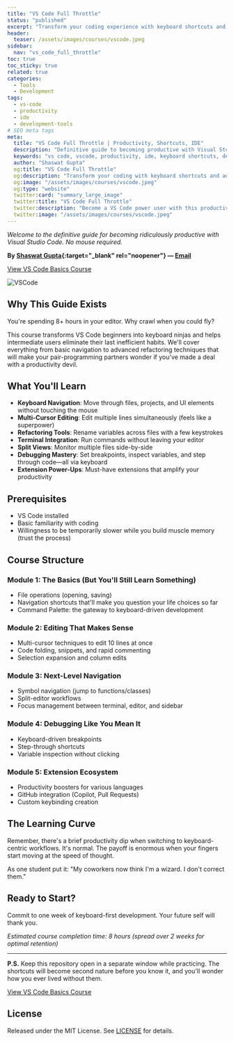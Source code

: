 ```yaml
---
title: "VS Code Full Throttle"
status: "published"
excerpt: "Transform your coding experience with keyboard shortcuts and advanced techniques in VS Code."
header:
  teaser: /assets/images/courses/vscode.jpeg
sidebar:
  nav: "vs_code_full_throttle"
toc: true
toc_sticky: true
related: true
categories:
  - Tools
  - Development
tags:
  - vs-code
  - productivity
  - ide
  - development-tools
# SEO meta tags
meta:
  title: "VS Code Full Throttle | Productivity, Shortcuts, IDE"
  description: "Definitive guide to becoming productive with Visual Studio Code. Learn keyboard shortcuts, advanced techniques, and best practices."
  keywords: "vs code, vscode, productivity, ide, keyboard shortcuts, development tools, course"
  author: "Shaswat Gupta"
  og:title: "VS Code Full Throttle"
  og:description: "Transform your coding with keyboard shortcuts and advanced VS Code techniques."
  og:image: "/assets/images/courses/vscode.jpeg"
  og:type: "website"
  twitter:card: "summary_large_image"
  twitter:title: "VS Code Full Throttle"
  twitter:description: "Become a VS Code power user with this productivity-focused course."
  twitter:image: "/assets/images/courses/vscode.jpeg"
---
```


_Welcome to the definitive guide for becoming ridiculously productive with Visual Studio Code. No mouse required._

**By [Shaswat Gupta](https://www.linkedin.com/in/shaswat-gupta/){:target="_blank" rel="noopener"} &mdash; [Email](/contact/)**

<a href="https://github.com/Shaswat-G/vs-code-basics" class="btn btn--primary" target="_blank" rel="noopener">View VS Code Basics Course</a>

![VSCode](vscode.jpeg)

## Why This Guide Exists

You're spending 8+ hours in your editor. Why crawl when you could fly?

This course transforms VS Code beginners into keyboard ninjas and helps intermediate users eliminate their last inefficient habits. We'll cover everything from basic navigation to advanced refactoring techniques that will make your pair-programming partners wonder if you've made a deal with a productivity devil.

## What You'll Learn

- **Keyboard Navigation**: Move through files, projects, and UI elements without touching the mouse
- **Multi-Cursor Editing**: Edit multiple lines simultaneously (feels like a superpower)
- **Refactoring Tools**: Rename variables across files with a few keystrokes
- **Terminal Integration**: Run commands without leaving your editor
- **Split Views**: Monitor multiple files side-by-side
- **Debugging Mastery**: Set breakpoints, inspect variables, and step through code—all via keyboard
- **Extension Power-Ups**: Must-have extensions that amplify your productivity

## Prerequisites

- VS Code installed
- Basic familiarity with coding
- Willingness to be temporarily slower while you build muscle memory (trust the process)

## Course Structure

### Module 1: The Basics (But You'll Still Learn Something)

- File operations (opening, saving)
- Navigation shortcuts that'll make you question your life choices so far
- Command Palette: the gateway to keyboard-driven development

### Module 2: Editing That Makes Sense

- Multi-cursor techniques to edit 10 lines at once
- Code folding, snippets, and rapid commenting
- Selection expansion and column edits

### Module 3: Next-Level Navigation

- Symbol navigation (jump to functions/classes)
- Split-editor workflows
- Focus management between terminal, editor, and sidebar

### Module 4: Debugging Like You Mean It

- Keyboard-driven breakpoints
- Step-through shortcuts
- Variable inspection without clicking

### Module 5: Extension Ecosystem

- Productivity boosters for various languages
- GitHub integration (Copilot, Pull Requests)
- Custom keybinding creation

## The Learning Curve

Remember, there's a brief productivity dip when switching to keyboard-centric workflows. It's normal. The payoff is enormous when your fingers start moving at the speed of thought.

As one student put it: "My coworkers now think I'm a wizard. I don't correct them."

## Ready to Start?

Commit to one week of keyboard-first development. Your future self will thank you.

_Estimated course completion time: 8 hours (spread over 2 weeks for optimal retention)_

---

**P.S.** Keep this repository open in a separate window while practicing. The shortcuts will become second nature before you know it, and you'll wonder how you ever lived without them.

<a href="https://github.com/Shaswat-G/vs-code-basics" class="btn btn--primary" target="_blank" rel="noopener">View VS Code Basics Course</a>

## License

Released under the MIT License. See [LICENSE](/assets/files/MIT_License.md) for details.
